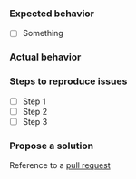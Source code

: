 ### Expected behavior

- [ ] Something


### Actual behavior

### Steps to reproduce issues

- [ ] Step 1  
- [ ] Step 2  
- [ ] Step 3  

### Propose a solution

Reference to a [pull request](url)
